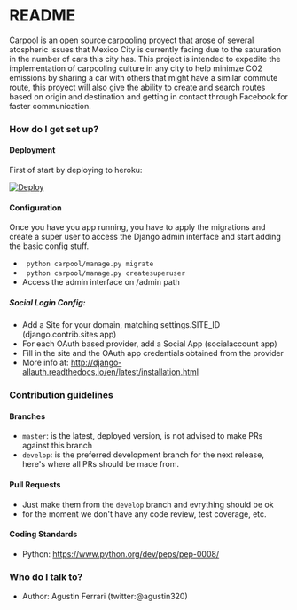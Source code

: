 # README #

Carpool is an open source [carpooling](https://en.wikipedia.org/wiki/Carpool) proyect that arose of several atospheric issues that Mexico City is currently facing due to the saturation in the number of cars this city has. This project is intended to expedite the implementation of carpooling culture in any city to help minimze CO2 emissions by sharing a car with others that might have a similar commute route, this proyect will also give the ability to create and search routes based on origin and destination and getting in contact through Facebook for faster communication.  

### How do I get set up? ###
#### Deployment
First of start by deploying to heroku:

[![Deploy](https://www.herokucdn.com/deploy/button.svg)](https://heroku.com/deploy?template=https://github.com/agustin320/carpoolme/tree/master)

#### Configuration
Once you have you app running, you have to apply the migrations and create a super user to access the Django admin interface and start adding the basic config stuff.
* ``` python carpool/manage.py migrate```
* ``` python carpool/manage.py createsuperuser```
* Access the admin interface on /admin path

##### Social Login Config:
* Add a Site for your domain, matching settings.SITE_ID (django.contrib.sites app)
* For each OAuth based provider, add a Social App (socialaccount app)
* Fill in the site and the OAuth app credentials obtained from the provider
* More info at: http://django-allauth.readthedocs.io/en/latest/installation.html

### Contribution guidelines ###

#### Branches
* ```master```: is the latest, deployed version, is not advised to make PRs against this branch
* ```develop```: is the preferred development branch for the next release, here's where all PRs should be made from.

#### Pull Requests
* Just make them from the ```develop``` branch and evrything should be ok
* for the moment we don't have any code review, test coverage, etc.

#### Coding Standards
* Python: https://www.python.org/dev/peps/pep-0008/

### Who do I talk to? ###

* Author: Agustin Ferrari (twitter:@agustin320)
